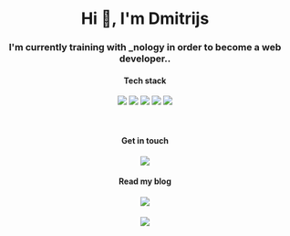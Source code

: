 
<h1 align="center">Hi 👋, I'm Dmitrijs</h1>

<h3 align="center">I'm currently training with _nology in order to become a web developer..</h3>

<h4 align="center">Tech stack</h4>
<p align="center">
<img  src="https://img.shields.io/badge/JavaScript-F7DF1E?style=for-the-badge&logo=javascript&logoColor=black">
<img  src="https://img.shields.io/badge/HTML5-E34F26?style=for-the-badge&logo=html5&logoColor=white">
<img  src="https://img.shields.io/badge/React-20232A?style=for-the-badge&logo=react&logoColor=61DAFB">
<img src="https://img.shields.io/badge/CSS3-1572B6?style=for-the-badge&logo=css3&logoColor=white">
<img  src="https://img.shields.io/badge/Amazon_AWS-232F3E?style=for-the-badge&logo=amazon-aws&logoColor=white">
</p>
                                                                                                              
</br>
<h4 align="center">Get in touch</h4>
<p align="center">
<a href="https://www.linkedin.com/in/dmitrijs-paklons-46359b166/"><img src="https://img.shields.io/badge/LinkedIn-0077B5?style=for-the-badge&logo=linkedin&logoColor=white"></a>
</p>
<h4 align="center">Read my blog</h4>
<p align="center">
<a  href="https://dim4ik2911.medium.com/"><img src="https://img.shields.io/badge/Medium-12100E?style=for-the-badge&logo=medium&logoColor=white"></a>
</p>
<h4 align="center"Check my codepen</h4>
<p align="center">
<a  href="https://codepen.io/dim4ik2911/"><img src="https://img.shields.io/badge/Codepen-000000?style=for-the-badge&logo=codepen&logoColor=white"></a>
</p>
